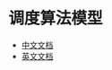 # 调度算法模型

 * [中文文档](https://github.com/1501106169/scheduler/blob/master/docs/schedulerAlgorithmModel.md)
 * [英文文档](https://github.com/1501106169/scheduler/blob/master/docs/schedulerAlgorithmModel-en.md)

 ## 


